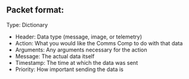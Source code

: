 ## Packet format:
Type: Dictionary
- Header: Data type (message, image, or telemetry)
- Action: What you would like the Comms Comp to do with that data
- Arguments: Any arguments necessary for the action
- Message: The actual data itself
- Timestamp: The time at which the data was sent
- Priority: How important sending the data is